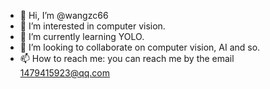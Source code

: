 - 👋 Hi, I’m @wangzc66
- 👀 I’m interested in computer vision.
- 🌱 I’m currently learning YOLO.
- 💞️ I’m looking to collaborate on computer vision, AI and so.
- 📫 How to reach me: you can reach me by the email 1479415923@qq.com
